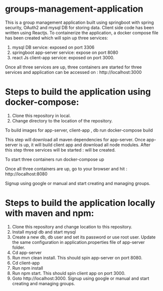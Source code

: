 # groups-management-application

This is a group management application built using springboot with spring security, OAuth2 and mysql DB for storing data. Client side code has been written using Reactjs. To containerize the application, a docker compose file has been created which will spin up three services:
1. mysql DB service: exposed on port 3306
2. springboot app-server service: expose on port 8080
3. react Js client-app service: exposed on port 3000.

Once all three services are up, three containers are started for three services and application can be accessed on :
http://localhost:3000

# Steps to build the application using docker-compose:

1. Clone this repository in local.
2. Change directory to the location of the repository.

To build images for app-server, client-app , db 
run
   docker-compose build

This step will download all maven dependencies for app-server. Once app-server is up, it will build client app and download all node modules. After this step three services will be started : will be created.

To start three containers 
run
   docker-compose up

Once all three containers are up, go to your browser and hit : http://localhost:8080

Signup using google or manual and start creating and managing groups.


# Steps to build the application locally with maven and npm:
1.	Clone this repository and change location to this repository.
2.	Install mysql db and start mysql
3.	Create a new db, db user and set its password or use root user. Update the same configuration in application.properties file of app-server folder.
4.	Cd app-server
5.	Run mvn clean install. This should spin app-server on port 8080.
6.	Cd client-app
7.	Run npm install
8.	Run npm start. This should spin client app on port 3000.
9.	Goto http://localhost:3000. Signup using google or manual and start creating and managing groups.


